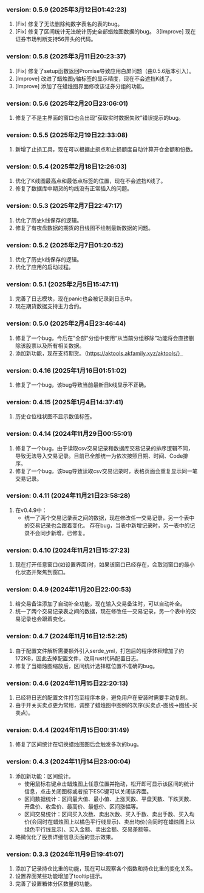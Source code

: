 ### version: 0.5.9 (2025年3月12日01:42:23)
1. [Fix] 修复了无法删除纯数字表名的表的bug。
2. [Fix] 修复了区间统计无法统计历史全部蜡烛图数据的bug。
3[Improve] 现在证券市场判断支持56开头的代码。

### version: 0.5.8 (2025年3月11日20:23:37)
1. [Fix] 修复了setup函数返回Promise导致应用白屏问题（由0.5.6版本引入）。
2. [Improve] 改进了蜡烛图y轴标签的显示精度，现在不会遮挡K线了。
3. [Improve] 添加了在蜡烛图界面修改该证券分组的功能。

### version: 0.5.6 (2025年2月20日23:06:01)
1. 修复了不是主界面的窗口也会出现“获取实时数据失败”错误提示的bug。

### version: 0.5.5 (2025年2月19日22:33:08)
1. 新增了止损工具，现在可以根据止损点和止损额度自动计算开仓金额和份数。

### version: 0.5.4 (2025年2月18日12:26:03)
1. 优化了K线图最高点和最低点标签的位置，现在不会遮挡K线了。
2. 修复了数据库中期货的均线没有正常插入的问题。

### version: 0.5.3 (2025年2月7日22:47:17)
1. 优化了历史k线保存的逻辑。
2. 修复了有夜盘数据的期货的日线图不绘制最新数据的问题。

### version: 0.5.2 (2025年2月7日01:20:52)
1. 优化了历史k线保存的逻辑。
2. 优化了应用的启动过程。

### version: 0.5.1 (2025年2月5日15:47:11)
1. 完善了日志模块，现在panic也会被记录到日志中。
2. 现在期货数据支持主力合约。

### version: 0.5.0 (2025年2月4日23:46:44)
1. 修复了一个bug，今后在"全部"分组中使用“从当前分组移除”功能将会直接删除该股票以及所有相关数据。
2. 添加新功能，现在支持期货。（https://aktools.akfamily.xyz/aktools/）

### version: 0.4.16 (2025年1月16日01:51:02)
1. 修复了一个bug，该bug导致当前最新日k线显示不正确。

### version: 0.4.15 (2025年1月4日14:37:41)
1. 历史仓位柱状图不显示数值标签。

### version: 0.4.14 (2024年11月29日00:55:01)
1. 修复了一个bug，由于读取csv交易记录和数据库交易记录的排序逻辑不同，导致无法导入交易记录。目前已全部统一为依次按照日期、时间、Code排序。
2. 修复了一个bug，该bug导致读取csv交易记录时，表格页面会重复显示同一笔交易记录。

### version: 0.4.11 (2024年11月21日23:58:28)
1. 在v0.4.9中：
   - 统一了两个交易记录表之间的数据，现在修改任一交易记录，另一个表中的交易记录也会跟着变化。
   存在bug，当表中新增记录时，另一表中的记录不会同步新增，已修复。

### version: 0.4.10 (2024年11月21日15:27:23)
1. 现在打开任意窗口(如设置界面)时，如果该窗口已经存在，会取消窗口的最小化状态并聚焦到窗口。

### version: 0.4.9 (2024年11月20日22:00:53)
1. 给交易备注添加了自动补全功能，现在输入交易备注时，可以自动补全。
2. 统一了两个交易记录表之间的数据，现在修改任一交易记录，另一个表中的交易记录也会跟着变化。

### version: 0.4.7 (2024年11月16日12:52:25)
1. 由于配置文件解析需要额外引入serde_yml，打包后的程序体积增加了约172KB，因此去掉配置文件，改用rust代码配置日志。
2. 修复了当蜡烛图缩放后，区间统计选择框位置不准确的bug。


### version: 0.4.6 (2024年11月15日22:20:13)
1. 已经将日志的配置文件打包至程序本身，避免用户在安装时需要手动复制。
2. 由于开关买卖点更为常用，调整了蜡烛图中图例的次序(买卖点-图线→图线-买卖点)。


### version: 0.4.4 (2024年11月15日00:31:49)
1. 修复了区间统计在切换蜡烛图图后会触发多次的bug。


### version: 0.4.3 (2024年11月14日23:00:04)
1. 添加新功能：区间统计。
   - 使用鼠标右键点击蜡烛图上任意位置并拖动，松开即可显示该区间的统计信息，点击关闭图标或者按下ESC键可以关闭该界面。
   - 区间数据统计：区间最大值、最小值、上涨天数、平盘天数、下跌天数、开盘价、收盘价、最高价、最低价、区间涨幅等。
   - 区间交易统计：区间买入次数、卖出次数、买入手数、卖出手数、买入均价(会同时在蜡烛图上以橘色平行线显示)、卖出均价(会同时在蜡烛图上以绿色平行线显示)、买入金额、卖出金额、交易差额等。
2. 略微优化了股票详细信息页面的显示效果。


### version: 0.3.3 (2024年11月9日19:41:07)
1. 添加了记录持仓比重的功能，现在可以观察各个指数和持仓比重的变化关系。
2. 设置界面某些功能增加了tooltip提示。
3. 完善了设置箱体分区数量的功能。